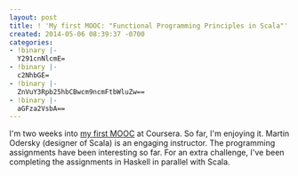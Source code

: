 ```yaml
---
layout: post
title: ! 'My first MOOC: "Functional Programming Principles in Scala"'
created: 2014-05-06 08:39:37 -0700
categories:
- !binary |-
  Y291cnNlcmE=
- !binary |-
  c2NhbGE=
- !binary |-
  ZnVuY3Rpb25hbCBwcm9ncmFtbWluZw==
- !binary |-
  aGFza2VsbA==
---
```

I'm two weeks into [my first MOOC](https://class.coursera.org/progfun-004) at Coursera. So far, I'm enjoying it. Martin Odersky (designer of Scala) is an engaging instructor. The programming assignments have been interesting so far. For an extra challenge, I've been completing the assignments in Haskell in parallel with Scala.

